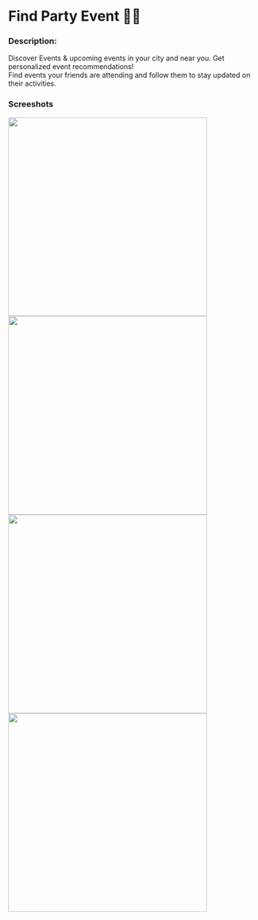 # Find Party Event 🥳🎉

### Description:

Discover Events & upcoming events in your city and near you. Get personalized event recommendations! <br>
Find events your friends are attending and follow them to stay updated on their activities.
 
### Screeshots
<p float="left">
<img src="https://user-images.githubusercontent.com/66002375/144704789-2b1d5640-e8c7-49ac-9d40-1bb56e9024ea.png" widht="200" height="400">
<img src="https://user-images.githubusercontent.com/66002375/144704962-9d587e0d-dfab-4168-b617-96e1a02f0ffe.png" widht="200" height="400">
<img src="https://user-images.githubusercontent.com/66002375/144704967-4e9403b8-fa19-41fb-94ee-ca060157ea9c.png" widht="200" height="400">
<img src="https://user-images.githubusercontent.com/66002375/144704968-5d2b622c-9911-4e86-8073-b39dfa4fee0a.png" widht="200" height="400">
</p>
